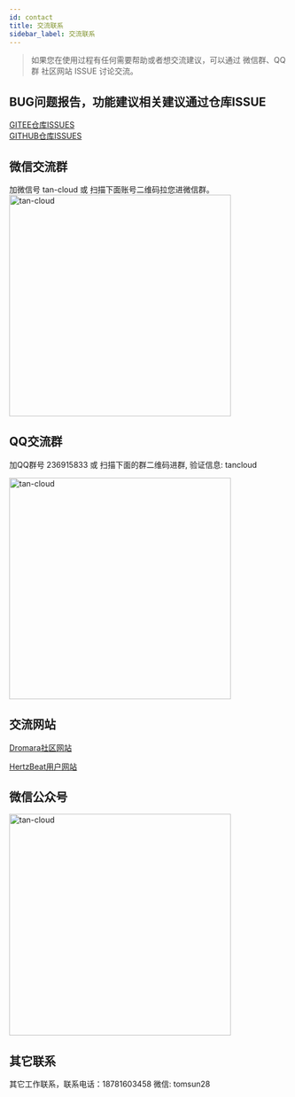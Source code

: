 ```yaml
---
id: contact  
title: 交流联系    
sidebar_label: 交流联系     
---
```

> 如果您在使用过程有任何需要帮助或者想交流建议，可以通过 微信群、QQ群 社区网站 ISSUE 讨论交流。

## BUG问题报告，功能建议相关建议通过仓库ISSUE

[GITEE仓库ISSUES](https://gitee.com/dromara/hertzbeat/issues)   
[GITHUB仓库ISSUES](https://github.com/dromara/hertzbeat/issues)

## 微信交流群   

加微信号 tan-cloud 或 扫描下面账号二维码拉您进微信群。
<img alt="tan-cloud" src="https://cdn.jsdelivr.net/gh/dromara/hertzbeat@gh-pages/img/docs/help/tan-cloud-wechat.jpg" width="400"/>       

## QQ交流群   

加QQ群号 236915833 或 扫描下面的群二维码进群, 验证信息: tancloud        

<img alt="tan-cloud" src="https://cdn.jsdelivr.net/gh/dromara/hertzbeat@gh-pages/img/docs/help/qq-qr.jpg" width="400"/>          

## 交流网站    

[Dromara社区网站](https://dromara.org/)    

[HertzBeat用户网站](https://support.qq.com/products/379369)

## 微信公众号    

<img alt="tan-cloud" src="https://cdn.jsdelivr.net/gh/dromara/hertzbeat/home/static/img/wechat.png" width="400"/>  


## 其它联系  
其它工作联系，联系电话：18781603458 微信: tomsun28     


